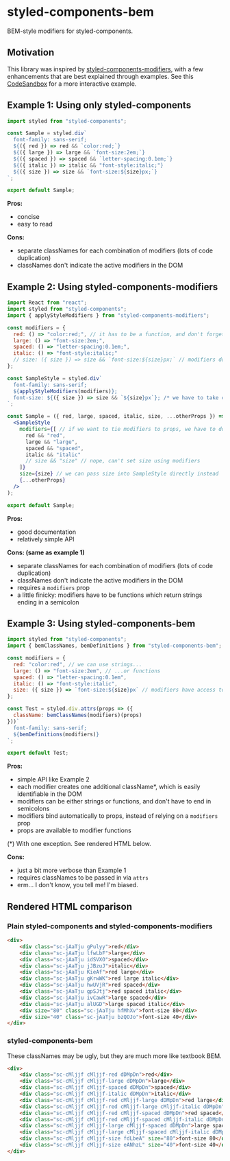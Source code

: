 # styled-components-bem
BEM-style modifiers for styled-components.

## Motivation

This library was inspired by [styled-components-modifiers](https://github.com/Decisiv/styled-components-modifiers), with
a few enhancements that are best explained through examples. See this [CodeSandbox](https://codesandbox.io/s/p9k43xn320)
for a more interactive example.

## Example 1: Using only styled-components

```jsx
import styled from "styled-components";

const Sample = styled.div`
  font-family: sans-serif;
  ${({ red }) => red && `color:red;`}
  ${({ large }) => large && `font-size:2em;`}
  ${({ spaced }) => spaced && `letter-spacing:0.1em;`}
  ${({ italic }) => italic && "font-style:italic;"}
  ${({ size }) => size && `font-size:${size}px;`}
`;

export default Sample;
```

**Pros:**
- concise
- easy to read

**Cons:**
- separate classNames for each combination of modifiers (lots of code duplication)
- classNames don't indicate the active modifiers in the DOM

## Example 2: Using styled-components-modifiers

```jsx
import React from "react";
import styled from "styled-components";
import { applyStyleModifiers } from "styled-components-modifiers";

const modifiers = {
  red: () => "color:red;", // it has to be a function, and don't forget the semicolon!
  large: () => "font-size:2em;",
  spaced: () => "letter-spacing:0.1em;",
  italic: () => "font-style:italic;"
  // size: ({ size }) => size && `font-size:${size}px;` // modifiers don't get props, understandably
};

const SampleStyle = styled.div`
  font-family: sans-serif;
  ${applyStyleModifiers(modifiers)};
  font-size: ${({ size }) => size && `${size}px`}; /* we have to take care of size here */
`;

const Sample = ({ red, large, spaced, italic, size, ...otherProps }) => (
  <SampleStyle
    modifiers={[ // if we want to tie modifiers to props, we have to do it like this...
      red && "red",
      large && "large",
      spaced && "spaced",
      italic && "italic"
      // size && "size" // nope, can't set size using modifiers
    ]}
    size={size} // we can pass size into SampleStyle directly instead
    {...otherProps}
  />
);

export default Sample;
```

**Pros:**
- good documentation
- relatively simple API

**Cons: (same as example 1)**
- separate classNames for each combination of modifiers (lots of code duplication)
- classNames don't indicate the active modifiers in the DOM
- requires a `modifiers` prop
- a little finicky: modifiers have to be functions which return strings ending in a semicolon

## Example 3: Using styled-components-bem

```jsx
import styled from "styled-components";
import { bemClassNames, bemDefinitions } from "styled-components-bem";

const modifiers = {
  red: "color:red", // we can use strings...
  large: () => "font-size:2em", // ...or functions
  spaced: () => "letter-spacing:0.1em",
  italic: () => "font-style:italic",
  size: ({ size }) => `font-size:${size}px` // modifiers have access to props!
};

const Test = styled.div.attrs(props => ({
  className: bemClassNames(modifiers)(props)
}))`
  font-family: sans-serif;
  ${bemDefinitions(modifiers)}
`;

export default Test;
```

**Pros:**
- simple API like Example 2
- each modifier creates one additional className*, which is easily identifiable in the DOM
- modifiers can be either strings or functions, and don't have to end in semicolons
- modifiers bind automatically to props, instead of relying on a `modifiers` prop
- props are available to modifier functions

(*) With one exception. See rendered HTML below.

**Cons:**
- just a bit more verbose than Example 1
- requires classNames to be passed in via `attrs`
- erm... I don't know, you tell me! I'm biased.

## Rendered HTML comparison

### Plain styled-components and styled-components-modifiers

```html
<div>
	<div class="sc-jAaTju gPulyy">red</div>
	<div class="sc-jAaTju lfwLbF">large</div>
	<div class="sc-jAaTju idSVXO">spaced</div>
	<div class="sc-jAaTju jJBzuJ">italic</div>
	<div class="sc-jAaTju KieAf">red large</div>
	<div class="sc-jAaTju gKrwWK">red large italic</div>
	<div class="sc-jAaTju hwUVjR">red spaced</div>
	<div class="sc-jAaTju gpSJtj">red spaced italic</div>
	<div class="sc-jAaTju ivCawR">large spaced</div>
	<div class="sc-jAaTju alUGD">large spaced italic</div>
	<div size="80" class="sc-jAaTju hfMhXv">font-size 80</div>
	<div size="40" class="sc-jAaTju bzQOJo">font-size 40</div>
</div>
```

### styled-components-bem

These classNames may be ugly, but they are much more like textbook BEM.

```html
<div>
	<div class="sc-cMljjf cMljjf-red dDMpDn">red</div>
	<div class="sc-cMljjf cMljjf-large dDMpDn">large</div>
	<div class="sc-cMljjf cMljjf-spaced dDMpDn">spaced</div>
	<div class="sc-cMljjf cMljjf-italic dDMpDn">italic</div>
	<div class="sc-cMljjf cMljjf-red cMljjf-large dDMpDn">red large</div>
	<div class="sc-cMljjf cMljjf-red cMljjf-large cMljjf-italic dDMpDn">red large italic</div>
	<div class="sc-cMljjf cMljjf-red cMljjf-spaced dDMpDn">red spaced</div>
	<div class="sc-cMljjf cMljjf-red cMljjf-spaced cMljjf-italic dDMpDn">red spaced italic</div>
	<div class="sc-cMljjf cMljjf-large cMljjf-spaced dDMpDn">large spaced</div>
	<div class="sc-cMljjf cMljjf-large cMljjf-spaced cMljjf-italic dDMpDn">large spaced italic</div>
	<div class="sc-cMljjf cMljjf-size fdLbeA" size="80">font-size 80</div>
	<div class="sc-cMljjf cMljjf-size eANhzL" size="40">font-size 40</div>
</div>
```

